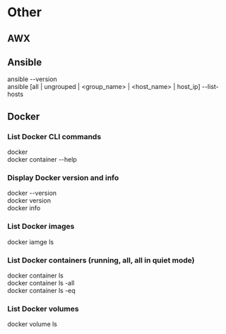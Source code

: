 # Other
## AWX
## Ansible
ansible --version  
ansible [all | ungrouped | <group_name> | <host_name> | host_ip] --list-hosts  

## Docker
### List Docker CLI commands
docker  
docker container --help  

### Display Docker version and info
docker --version  
docker version  
docker info  

### List Docker images
docker iamge ls  

### List Docker containers (running, all, all in quiet mode)
docker container ls  
docker container ls -all  
docker container ls -eq  

### List Docker volumes
docker volume ls  
